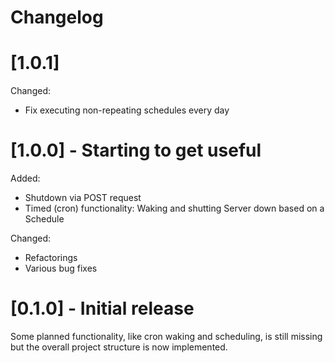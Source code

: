 # Changelog
# [1.0.1]
Changed:
- Fix executing non-repeating schedules every day

# [1.0.0] - Starting to get useful
Added:
- Shutdown via POST request
- Timed (cron) functionality: Waking and shutting Server down based on a Schedule

Changed:
- Refactorings
- Various bug fixes


# [0.1.0] - Initial release
Some planned functionality, like cron waking and scheduling, is still missing but the overall project structure is now implemented.

